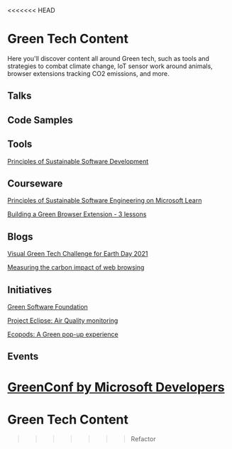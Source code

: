 <<<<<<< HEAD
# Green Tech Content

Here you'll discover content all around Green tech, such as tools and strategies to combat climate change, IoT sensor work around animals, browser extensions tracking CO2 emissions, and more.

## Talks

## Code Samples

## Tools

[Principles of Sustainable Software Development](https://principles.green/)

## Courseware

[Principles of Sustainable Software Engineering on Microsoft Learn](https://docs.microsoft.com/en-us/learn/modules/sustainable-software-engineering-overview/)

[Building a Green Browser Extension - 3 lessons](https://github.com/microsoft/Web-Dev-For-Beginners/tree/main/5-browser-extension)

## Blogs

[Visual Green Tech Challenge for Earth Day 2021](https://techcommunity.microsoft.com/t5/green-tech-blog/visualgreentech-challenge-earthday-2021/ba-p/2257548)

[Measuring the carbon impact of web browsing](https://devblogs.microsoft.com/sustainable-software/measuring-the-carbon-impact-of-web-browsing/)

## Initiatives

[Green Software Foundation](https://greensoftware.foundation/)

[Project Eclipse: Air Quality monitoring](https://www.microsoft.com/en-us/research/urban-innovation-research/)

[Ecopods: A Green pop-up experience](https://www.microsoft.com/en-us/research/project/ecopod/)

## Events

[GreenConf by Microsoft Developers](https://www.youtube.com/watch?v=D-spTjqAswA&ab_channel=MicrosoftDeveloper)
=======
# Green Tech Content
>>>>>>> Refactor
